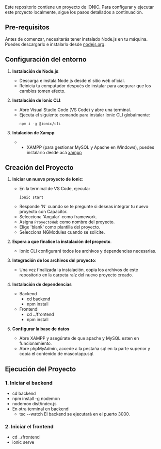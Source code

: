 Este repositorio contiene un proyecto de IONIC. Para configurar y ejecutar este proyecto localmente, sigue los pasos detallados a continuación.

## Pre-requisitos

Antes de comenzar, necesitarás tener instalado Node.js en tu máquina. Puedes descargarlo e instalarlo desde [nodejs.org](https://nodejs.org/en/download/).

## Configuración del entorno

1. **Instalación de Node.js**:
   - Descarga e instala Node.js desde el sitio web oficial.
   - Reinicia tu computador después de instalar para asegurar que los cambios tomen efecto.

2. **Instalación de Ionic CLI**:
   - Abre Visual Studio Code (VS Code) y abre una terminal.
   - Ejecuta el siguiente comando para instalar Ionic CLI globalmente:
     ```
     npm i -g @ionic/cli
     ```
3. **Intalación de Xampp**
   - - XAMPP (para gestionar MySQL y Apache en Windows), puedes instalarlo desde acá [xampp](https://www.apachefriends.org/es/download.html)

## Creación del Proyecto

1. **Iniciar un nuevo proyecto de Ionic**:
   - En la terminal de VS Code, ejecuta:
     ```
     ionic start
     ```
   - Responde 'N' cuando se te pregunte si deseas integrar tu nuevo proyecto con Capacitor.
   - Selecciona 'Angular' como framework.
   - Asigna `ProyectoWeb` como nombre del proyecto.
   - Elige 'blank' como plantilla del proyecto.
   - Selecciona NGModules cuando se solicite.

2. **Espera a que finalice la instalación del proyecto**.
   - Ionic CLI configurará todos los archivos y dependencias necesarias.

3. **Integración de los archivos del proyecto**:
   - Una vez finalizada la instalación, copia los archivos de este repositorio en la carpeta raíz del nuevo proyecto creado.
4. **Instalación de dependencias**
   - Backend
      * cd backend
      * npm install
   - Frontend
      * cd ../frontend
      * npm install
5. **Configurar la base de datos** 
   - Abre XAMPP y asegúrate de que apache y MySQL esten en funcionamiento.
   - Abre phpMyAdmin, accede a la pestaña sql en la parte superior y copia el contenido de mascotapp.sql.

## Ejecución del Proyecto

### 1. Iniciar el backend
* cd backend
* npm install -g nodemon
* nodemon dist/index.js
* En otra terminal en backend
  * tsc --watch
El backend se ejecutará en el puerto 3000.

### 2. Iniciar el frontend
* cd ../frontend
* ionic serve
